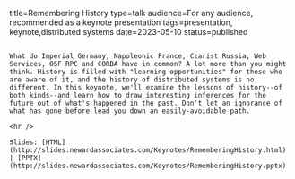 title=Remembering History
type=talk
audience=For any audience, recommended as a keynote presentation
tags=presentation, keynote,distributed systems
date=2023-05-10
status=published
~~~~~~

What do Imperial Germany, Napoleonic France, Czarist Russia, Web Services, OSF RPC and CORBA have in common? A lot more than you might think. History is filled with "learning opportunities" for those who are aware of it, and the history of distributed systems is no different. In this keynote, we'll examine the lessons of history--of both kinds--and learn how to draw interesting inferences for the future out of what's happened in the past. Don't let an ignorance of what has gone before lead you down an easily-avoidable path.
    
<hr />

Slides: [HTML](http://slides.newardassociates.com/Keynotes/RememberingHistory.html) | [PPTX](http://slides.newardassociates.com/Keynotes/RememberingHistory.pptx)
